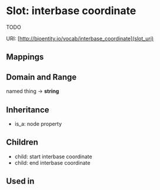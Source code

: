 # Slot: interbase coordinate


TODO

URI: [http://bioentity.io/vocab/interbase_coordinate](slot_uri)
## Mappings

## Domain and Range

named thing -> **string**
## Inheritance

 *  is_a: node property
## Children

 *  child: start interbase coordinate
 *  child: end interbase coordinate
## Used in

